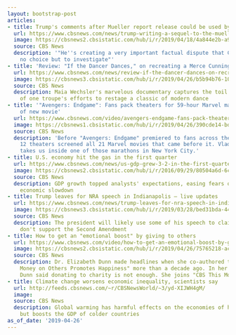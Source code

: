 ```yaml
---
layout: bootstrap-post
articles:
- title: Trump's comments after Mueller report release could be used by Congress
  url: https://www.cbsnews.com/news/trump-writing-a-sequel-to-the-mueller-report-by-claiming-he-never-tried-to-fire-mueller/
  image: https://cbsnews2.cbsistatic.com/hub/i/r/2019/04/18/4a844e2b-a9b1-409f-90a1-3feb978bec4c/thumbnail/1200x630g3/7eb3633fd217dd2c0bbb96aa739f307e/gettyimages-1137877403.jpg
  source: CBS News
  description: '"He''s creating a very important factual dispute that Congress has
    no choice but to investigate"'
- title: 'Review: "If the Dancer Dances," on recreating a Merce Cunningham masterwork'
  url: https://www.cbsnews.com/news/review-if-the-dancer-dances-on-recreating-a-merce-cunningham-masterwork-rainforest/
  image: https://cbsnews3.cbsistatic.com/hub/i/r/2019/04/26/b5b94b76-1082-4085-9945-21dad7529fa7/thumbnail/1200x630/cd29d1887c7c11e602e169404ab9fc23/if-the-dancer-dances-b.jpg
  source: CBS News
  description: Maia Wechsler's marvelous documentary captures the toil and triumph
    of one troupe's efforts to restage a classic of modern dance
- title: '"Avengers: Endgame": Fans pack theaters for 59-hour Marvel marathon ahead
    of new movie'
  url: https://www.cbsnews.com/video/avengers-endgame-fans-pack-theaters-for-59-hour-marvel-marathon-ahead-of-new-movie/
  image: https://cbsnews1.cbsistatic.com/hub/i/r/2019/04/26/390cde14-bd61-45fb-9421-e85cd619171e/thumbnail/1200x630/6d694556c598f87c9b64b8b95f0456f8/0426-ctm-marvelavengers-duthiers.jpg
  source: CBS News
  description: 'Before "Avengers: Endgame" premiered to fans across the country Friday,
    12 theaters screened all 21 Marvel movies that came before it. Vladimir Duthiers
    takes us inside one of those marathons in New York City.'
- title: U.S. economy hit the gas in the first quarter
  url: https://www.cbsnews.com/news/us-gdp-grew-3-2-in-the-first-quarter/
  image: https://cbsnews2.cbsistatic.com/hub/i/r/2016/09/29/80504a6d-6c7f-400a-b320-12e120739265/thumbnail/1200x630/ae3ff5817ff31b77c73e7241e4a2bb0c/gdp-economy.jpg
  source: CBS News
  description: GDP growth topped analysts' expectations, easing fears of an imminent
    economic slowdown
- title: Trump leaves for NRA speech in Indianapolis — live updates
  url: https://www.cbsnews.com/news/trump-leaves-for-nra-speech-in-indianapolis-live-updates/
  image: https://cbsnews3.cbsistatic.com/hub/i/r/2019/03/28/bed31bda-44d0-48f8-81e5-5b03a7e23fb7/thumbnail/1200x630g2/3e5dd7861e5affc421fc62ce0296fb83/gettyimages-1133290189.jpg
  source: CBS News
  description: The president will likely use some of his speech to claim Democrats
    don't support the Second Amendment
- title: How to get an "emotional boost" by giving to others
  url: https://www.cbsnews.com/video/how-to-get-an-emotional-boost-by-giving-to-others/
  image: https://cbsnews2.cbsistatic.com/hub/i/r/2019/04/26/75765218-ac39-4681-a23a-de2c6ae9608b/thumbnail/1200x630/9469f8b9fdcb98b16b5a2fdd06db2047/0426-ctm-tedideas-elizabethdunn.jpg
  source: CBS News
  description: Dr. Elizabeth Dunn made headlines when she co-authored the paper "Spending
    Money on Others Promotes Happiness" more than a decade ago. In her new TED talk,
    Dunn said donating to charity is not enough. She joins "CBS This Morning" to explain.
- title: Climate change worsens economic inequality, scientists say
  url: http://feeds.cbsnews.com/~r/CBSNewsWorld/~3/yd-XIJWH4gM/
  image: 
  source: CBS News
  description: Global warming has harmful effects on the economies of hot countries,
    but boosts the GDP of colder countries
as_of_date: '2019-04-26'
---
```


